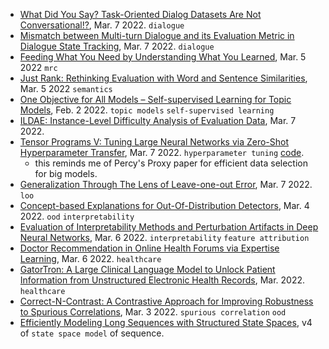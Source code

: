 
- [What Did You Say? Task-Oriented Dialog Datasets Are Not Conversational!?](https://arxiv.org/pdf/2203.03431.pdf), Mar. 7 2022. `dialogue`
- [Mismatch between Multi-turn Dialogue and its Evaluation Metric in Dialogue State Tracking](https://arxiv.org/pdf/2203.03123.pdf), Mar. 7 2022. `dialogue`
- [Feeding What You Need by Understanding What You Learned](https://arxiv.org/pdf/2203.02753.pdf), Mar. 5 2022 `mrc`
- [Just Rank: Rethinking Evaluation with Word and Sentence Similarities](https://arxiv.org/pdf/2203.02679.pdf), Mar. 5 2022 `semantics`
- [One Objective for All Models – Self-supervised Learning for Topic Models](https://arxiv.org/pdf/2203.03539.pdf), Feb. 2 2022. `topic models` `self-supervised learning`
- [ILDAE: Instance-Level Difficulty Analysis of Evaluation Data](https://arxiv.org/pdf/2203.03073.pdf), Mar. 7 2022.
- [Tensor Programs V: Tuning Large Neural Networks via Zero-Shot Hyperparameter Transfer](https://arxiv.org/pdf/2203.03466.pdf), Mar. 7 2022. `hyperparameter tuning` [code](https://github.com/microsoft/mup).
  - this reminds me of Percy's Proxy paper for efficient data selection for big models.
- [Generalization Through The Lens of Leave-one-out Error](https://arxiv.org/pdf/2203.03443.pdf), Mar. 7 2022. `loo`
- [Concept-based Explanations for Out-Of-Distribution Detectors](https://arxiv.org/pdf/2203.02586.pdf), Mar. 4 2022. `ood` `interpretability`
- [Evaluation of Interpretability Methods and Perturbation Artifacts in Deep Neural Networks](https://arxiv.org/pdf/2203.02928.pdf), Mar. 6 2022. `interpretability` `feature attribution`
- [Doctor Recommendation in Online Health Forums via Expertise Learning](https://arxiv.org/pdf/2203.02932.pdf), Mar. 6 2022. `healthcare`
- [GatorTron: A Large Clinical Language Model to Unlock Patient Information from Unstructured Electronic Health Records](https://arxiv.org/pdf/2203.03540.pdf), Mar. 2022. `healthcare`
- [Correct-N-Contrast: A Contrastive Approach for Improving Robustness to Spurious Correlations](https://arxiv.org/abs/2203.01517), Mar. 3 2022. `spurious correlation` `ood`
- [Efficiently Modeling Long Sequences with Structured State Spaces](https://arxiv.org/abs/2111.00396), v4 of `state space model` of sequence.
